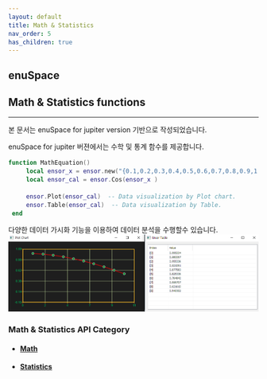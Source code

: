 ```yaml
---
layout: default
title: Math & Statistics
nav_order: 5
has_children: true
---
```


## enuSpace

## Math & Statistics functions

---

본 문서는 enuSpace for jupiter version 기반으로 작성되었습니다.

enuSpace for jupiter 버젼에서는 수학 및 통계 함수를 제공합니다.

```lua
function MathEquation()
     local ensor_x = ensor.new("{0.1,0.2,0.3,0.4,0.5,0.6,0.7,0.8,0.9,1.0}")
     local ensor_cal = ensor.Cos(ensor_x )

     ensor.Plot(ensor_cal)  -- Data visualization by Plot chart.
     ensor.Table(ensor_cal)  -- Data visualization by Table.
 end
```

다양한 데이터 가시화 기능을 이용하여 데이터 분석을 수행할수 있습니다.![](/assets/statistics/plot_table.png)

### Math & Statistics API Category

* #### [Math](/statistics/math-api.html)
* #### [Statistics](/statistics/statistics-api.html)



